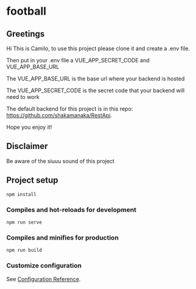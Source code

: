 # football

## Greetings

Hi This is Camilo, to use this project please clone it and create a .env file.

Then put in your .env file a VUE_APP_SECRET_CODE and VUE_APP_BASE_URL

The VUE_APP_BASE_URL is the base url where your backend is hosted

The VUE_APP_SECRET_CODE is the secret code that your backend will need to work

The default backend for this project is in this repo: https://github.com/shakamanaka/RestApi.

Hope you enjoy it!

## Disclaimer

Be aware of the siuuu sound of this project


## Project setup
```
npm install
```

### Compiles and hot-reloads for development
```
npm run serve
```

### Compiles and minifies for production
```
npm run build
```

### Customize configuration
See [Configuration Reference](https://cli.vuejs.org/config/).


